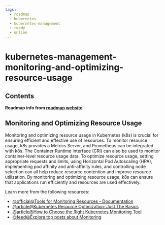 ```yaml
---
tags:
  - roadmap
  - kubernetes
  - kubernetes-management
  - ready
  - online
---
```


# kubernetes-management-monitoring-and-optimizing-resource-usage

## Contents

__Roadmap info from [roadmap website](https://roadmap.sh/kubernetes/resource-management/monitoring-and-optimizing-resource-usage)__

## Monitoring and Optimizing Resource Usage

Monitoring and optimizing resource usage in Kubernetes (k8s) is crucial for ensuring efficient and effective use of resources. To monitor resource usage, k8s provides a Metrics Server, and Prometheus can be integrated with k8s. The Container Runtime Interface (CRI) can also be used to monitor container-level resource usage data. To optimize resource usage, setting appropriate requests and limits, using Horizontal Pod Autoscaling (HPA), implementing pod affinity and anti-affinity rules, and controlling node selection can all help reduce resource contention and improve resource utilization. By monitoring and optimizing resource usage, k8s can ensure that applications run efficiently and resources are used effectively.

Learn more from the following resources:

* [@official@Tools for Monitoring Resources - Documentation](https://kubernetes.io/docs/tasks/debug/debug-cluster/resource-usage-monitoring/)
* [@article@Kubernetes Resource Optimization: Just The Basics](https://sequoia.makes.software/kubernetes-resource-optimization-just-the-basics/)
* [@article@How to Choose the Right Kubernetes Monitoring Tool](https://thenewstack.io/how-to-choose-the-right-kubernetes-monitoring-tool/)
* [@feed@Explore top posts about Monitoring](https://app.daily.dev/tags/monitoring?ref=roadmapsh)
